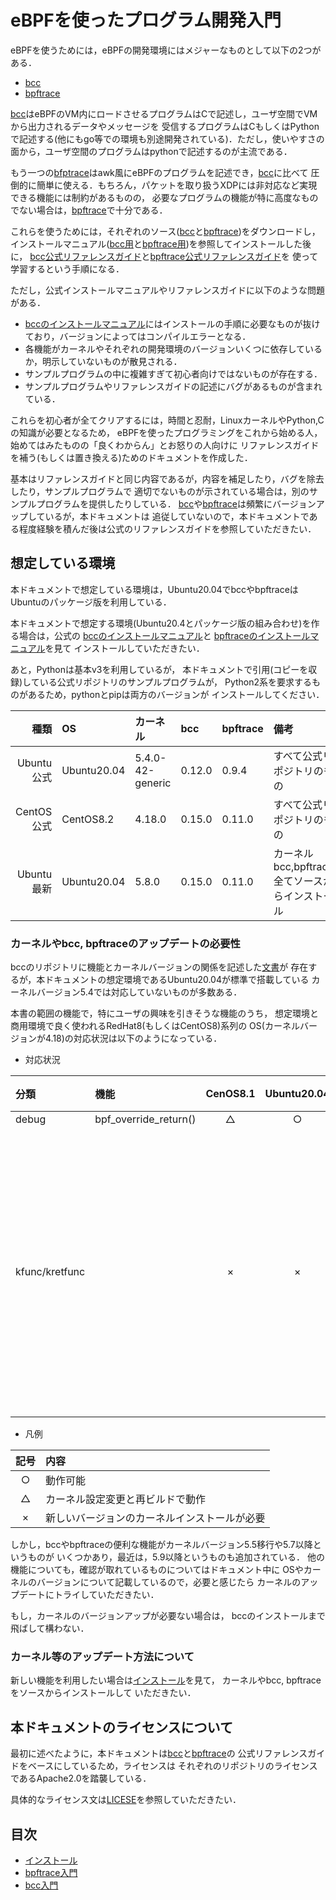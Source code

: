 # eBPFを使ったプログラム開発入門

eBPFを使うためには，eBPFの開発環境にはメジャーなものとして以下の2つがある．
- [bcc][bcc]
- [bpftrace][bpftrace]

[bcc][bcc]はeBPFのVM内にロードさせるプログラムはCで記述し，ユーザ空間でVMから出力されるデータやメッセージを
受信するプログラムはCもしくはPythonで記述する(他にもgo等での環境も別途開発されている)．ただし，使いやすさの
面から，ユーザ空間のプログラムはpythonで記述するのが主流である．

もう一つの[bfptrace][bpftrace]はawk風にeBPFのプログラムを記述でき，[bcc][bcc]に比べて
圧倒的に簡単に使える．もちろん，パケットを取り扱うXDPには非対応など実現できる機能には制約があるものの，
必要なプログラムの機能が特に高度なものでない場合は，[bpftrace][bpftrace]で十分である．

これらを使うためには，それぞれのソース([bcc][bcc]と[bpftrace][bpftrace])をダウンロードし，
インストールマニュアル([bcc用][bcc-install]と[bpftrace用][bpftrace-install])を参照してインストールした後に，
[bcc公式リファレンスガイド][bcc-ref-guide]と[bpftrace公式リファレンスガイド][bpftrace-ref-guide]を
使って学習するという手順になる．

ただし，公式インストールマニュアルやリファレンスガイドに以下のような問題がある．
- [bccのインストールマニュアル][bcc-install]にはインストールの手順に必要なものが抜けており，バージョンによってはコンパイルエラーとなる．
- 各機能がカーネルやそれぞれの開発環境のバージョンいくつに依存しているか，明示していないものが散見される．
- サンプルプログラムの中に複雑すぎて初心者向けではないものが存在する．
- サンプルプログラムやリファレンスガイドの記述にバグがあるものが含まれている．

これらを初心者が全てクリアするには，時間と忍耐，LinuxカーネルやPython,Cの知識が必要となるため，
eBPFを使ったプログラミングをこれから始める人，始めてはみたものの「良くわからん」とお怒りの人向けに
リファレンスガイドを補う(もしくは置き換える)ためのドキュメントを作成した．

基本はリファレンスガイドと同じ内容であるが，内容を補足したり，バグを除去したり，サンプルプログラムで
適切でないものが示されている場合は，別のサンプルプログラムを提供したりしている．
[bcc][bcc]や[bpftrace][bpftrace]は頻繁にバージョンアップしているが，本ドキュメントは
追従していないので，本ドキュメントである程度経験を積んだ後は公式のリファレンスガイドを参照していただきたい．

## 想定している環境
本ドキュメントで想定している環境は，Ubuntu20.04でbccやbpftraceは
Ubuntuのパッケージ版を利用している．

本ドキュメントで想定する環境(Ubuntu20.4とパッケージ版の組み合わせ)を作る場合は，公式の
[bccのインストールマニュアル][bcc-install]と
[bpftraceのインストールマニュアル][bpftrace-install]を見て
インストールしていただきたい．

あと，Pythonは基本v3を利用しているが，
本ドキュメントで引用(コピーを収録)している公式リポジトリのサンプルプログラムが，
Python2系を要求するものがあるため，pythonとpipは両方のバージョンが
インストールしてください．

|種類|OS|カーネル|bcc|bpftrace|備考|
|--:|:--|:--|:--|:--|:--|
|Ubuntu公式|Ubuntu20.04|5.4.0-42-generic|0.12.0|0.9.4|すべて公式リポジトリのもの|
|CentOS公式|CentOS8.2|4.18.0|0.15.0|0.11.0|すべて公式リポジトリのもの|
|Ubuntu最新|Ubuntu20.04|5.8.0|0.15.0|0.11.0|カーネルbcc,bpftrace全てソースからインストール|



### カーネルやbcc, bpftraceのアップデートの必要性
bccのリポジトリに機能とカーネルバージョンの関係を記述した[文書][kernel-version]が
存在するが，本ドキュメントの想定環境であるUbuntu20.04が標準で搭載している
カーネルバージョン5.4では対応していないものが多数ある．

本書の範囲の機能で，特にユーザの興味を引きそうな機能のうち，
想定環境と商用環境で良く使われるRedHat8(もしくはCentOS8)系列の
OS(カーネルバージョンが4.18)の対応状況は以下のようになっている．

- 対応状況

|分類 |機能 | CenOS8.1 | Ubuntu20.04 |備考|
|:--|:--|:--:|:--:|:--|
|debug | bpf_override_return() | △ | ○ ||
|kfunc/kretfunc| |×|×|関連ツールのビルドとインストールも必要|

- 凡例

|記号| 内容|
|:--:|:--|
|○| 動作可能 |
|△| カーネル設定変更と再ビルドで動作|
|×| 新しいバージョンのカーネルインストールが必要|

しかし，bccやbpftraceの便利な機能がカーネルバージョン5.5移行や5.7以降というものが
いくつかあり，最近は，5.9以降というものも追加されている．
他の機能についても，確認が取れているものについてはドキュメント中に
OSやカーネルのバージョンについて記載しているので，必要と感じたら
カーネルのアップデートにトライしていただきたい．

もし，カーネルのバージョンアップが必要ない場合は，
bccのインストールまで飛ばして構わない．

### カーネル等のアップデート方法について
新しい機能を利用したい場合は[インストール][install]を見て，
カーネルやbcc, bpftraceをソースからインストールして
いただきたい．

## 本ドキュメントのライセンスについて
最初に述べたように，本ドキュメントは[bcc][bcc]と[bpftrace][bpftrace]の
公式リファレンスガイドをベースにしているため，ライセンスは
それぞれのリポジトリのライセンスであるApache2.0を踏襲している．

具体的なライセンス文は[LICESE][license]を参照していただきたい．



## 目次
- [インストール][install]
- [bpftrace入門][bpftrace-intro]
- [bcc入門][bcc-intro]



<!-- 参考文献リスト -->
[bpftrace]: <https://github.com/iovisor/bpftrace> "bpftrace"
[bpftrace-ref-guide]: <https://github.com/iovisor/bpftrace/blob/master/docs/reference_guide.md>  "bpftrace公式リファレンスガイド"
[bpftrace-install]: <https://github.com/iovisor/bpftrace/blob/master/INSTALL.md> "bpftraceインストールマニュアル"
[bcc]: https://github.com/iovisor/bcc "bcc"
[bcc-install]: <https://github.com/iovisor/bcc/blob/master/INSTALL.md> "bccインストールマニュアル"
[bcc-ref-guide]: <https://github.com/iovisor/bcc/blob/master/docs/reference_guide.md> "bcc公式リファレンスガイド"
[kernel-version]: <https://github.com/iovisor/bcc/blob/master/docs/kernel-versions.md> "bccの機能と利用可能なカーネルバージョンの対応関係"
[install]: <INSTALL.md> "インストールドキュメント"
[license]: <LICENSE> "ライセンスファイル"
[bpftrace-intro]: <bpftrace/README.md> "bpftrace入門"
[bcc-intro]: <bcc/README.md> "bcc入門"



